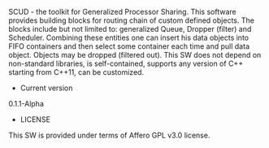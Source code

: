 SCUD - the toolkit for Generalized Processor Sharing. 
This software provides building blocks for routing chain of custom defined objects. 
The blocks include but not limited to: generalized Queue, Dropper (filter) and Scheduler. 
Combining these entities one can insert his data objects into FIFO containers and then select some container each time and pull data object. 
Objects may be dropped (filtered out). This SW does not depend on non-standard libraries, is self-contained, supports any version of C++ starting from C++11, can be customized.

* Current version

0.1.1-Alpha


* LICENSE

This SW is provided under terms of Affero GPL v3.0 license.

